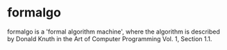 # formalgo

formalgo is a 'formal algorithm machine', where the algorithm is described by 
Donald Knuth in the Art of Computer Programming Vol. 1, Section 1.1.
